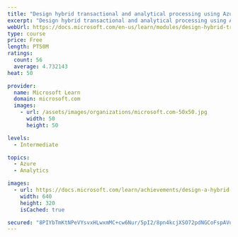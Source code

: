 ```yaml
---
title: "Design hybrid transactional and analytical processing using Azure Synapse Analytics"
excerpt: "Design hybrid transactional and analytical processing using Azure Synapse Analytics"
webUrl: https://docs.microsoft.com/en-us/learn/modules/design-hybrid-transactional-analytical-processing-using-azure-synapse-analytics/
type: course
price: Free
length: PT50M
ratings:
  count: 56
  average: 4.732143
heat: 50

provider:
  name: Microsoft Learn
  domain: microsoft.com
  images:
    - url: /assets/images/organizations/microsoft.com-50x50.jpg
      width: 50
      height: 50

levels:
  - Intermediate

topics:
  - Azure
  - Analytics

images:
  - url: https://docs.microsoft.com/learn/achievements/design-a-hybrid-transactional-and-analytical-processing-social.png
    width: 640
    height: 320
    isCached: true

secured: "8PIYbTmKtNPeVYsvxHLwxmMC+cw6Nur/5pI2/8pn4kcjXSO72pdNGCoFspAVu6pDGTabVmKf4TjRdjNprz5LhfD6BhcbryU/otinIQ32D4O5pgJOEcb0IxHBlOVxA43nCJVhO5eIAXqogAEbmwdBDeIcBBiK4F96GL1IApDFSHfZluwNVZST5jaWK7yQHUueMfizLC7lS3JE5HhAeWmDjcunnVsZkUq095S8/ooVRgdKHPzrWeow8e4rN+mSTE+dneM2dqKNCJCJlsN05ukxG1pn4LphVQemH9wnwDNgEi/EtN7Xz6/Lajxi4UMvDk8QLZiUxG8UofI6EDJDfvVWTWSd3ncPaUGaVV8AvU4u+QRZTcX16jk4zya6Q9VYuETVyGgmprmAi7Z0l/jfNcD2EomGtULkxoWWirsM3Zv3QHA=;Jyu69LhBA9gA3v1Uo1wfpw=="
---
```


